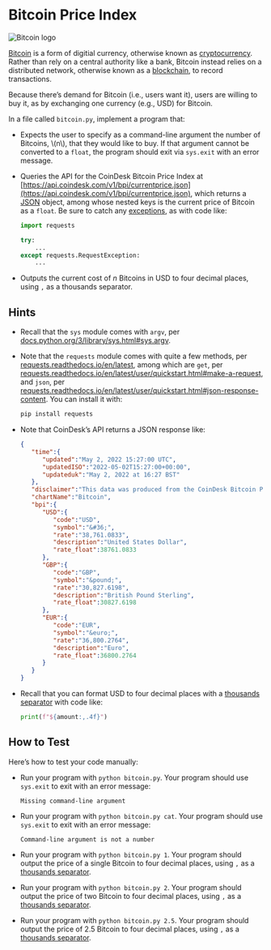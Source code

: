 # Bitcoin Price Index

![Bitcoin logo](https://github.com/alokshandilya/cs50-python/assets/77057272/8d7ff592-c6ca-4a0a-886f-0b3abdeb3baa)

[Bitcoin](https://en.wikipedia.org/wiki/Bitcoin) is a form of digitial currency, otherwise known as [cryptocurrency](https://en.wikipedia.org/wiki/Cryptocurrency). Rather than rely on a central authority like a bank, Bitcoin instead relies on a distributed network, otherwise known as a [blockchain](https://en.wikipedia.org/wiki/Blockchain), to record transactions.

Because there’s demand for Bitcoin (i.e., users want it), users are willing to buy it, as by exchanging one currency (e.g., USD) for Bitcoin.

In a file called `bitcoin.py`, implement a program that:

- Expects the user to specify as a command-line argument the number of Bitcoins, \\(n\\), that they would like to buy. If that argument cannot be converted to a `float`, the program should exit via `sys.exit` with an error message.
- Queries the API for the CoinDesk Bitcoin Price Index at [https://api.coindesk.com/v1/bpi/currentprice.json](https://api.coindesk.com/v1/bpi/currentprice.json), which returns a [JSON](https://en.wikipedia.org/wiki/JSON) object, among whose nested keys is the current price of Bitcoin as a `float`. Be sure to catch any [exceptions](https://requests.readthedocs.io/en/latest/api/#exceptions), as with code like:

    ```python
    import requests
    
    try:
        ...
    except requests.RequestException:
        ...
    ```

- Outputs the current cost of $n$ Bitcoins in USD to four decimal places, using `,` as a thousands separator.

## Hints

- Recall that the `sys` module comes with `argv`, per [docs.python.org/3/library/sys.html#sys.argv](https://docs.python.org/3/library/sys.html#sys.argv).
- Note that the `requests` module comes with quite a few methods, per [requests.readthedocs.io/en/latest](https://requests.readthedocs.io/en/latest/), among which are `get`, per [requests.readthedocs.io/en/latest/user/quickstart.html#make-a-request](https://requests.readthedocs.io/en/latest/user/quickstart.html#make-a-request), and `json`, per [requests.readthedocs.io/en/latest/user/quickstart.html#json-response-content](https://requests.readthedocs.io/en/latest/user/quickstart.html#json-response-content). You can install it with:

    ```bash
    pip install requests
    ```

- Note that CoinDesk’s API returns a JSON response like:

    ```json
    {
       "time":{
          "updated":"May 2, 2022 15:27:00 UTC",
          "updatedISO":"2022-05-02T15:27:00+00:00",
          "updateduk":"May 2, 2022 at 16:27 BST"
       },
       "disclaimer":"This data was produced from the CoinDesk Bitcoin Price Index (USD). Non-USD currency data converted using hourly conversion rate from openexchangerates.org",
       "chartName":"Bitcoin",
       "bpi":{
          "USD":{
             "code":"USD",
             "symbol":"&#36;",
             "rate":"38,761.0833",
             "description":"United States Dollar",
             "rate_float":38761.0833
          },
          "GBP":{
             "code":"GBP",
             "symbol":"&pound;",
             "rate":"30,827.6198",
             "description":"British Pound Sterling",
             "rate_float":30827.6198
          },
          "EUR":{
             "code":"EUR",
             "symbol":"&euro;",
             "rate":"36,800.2764",
             "description":"Euro",
             "rate_float":36800.2764
          }
       }
    }
    ```

- Recall that you can format USD to four decimal places with a [thousands separator](https://docs.python.org/3/library/string.html#formatspec) with code like:

    ```python
    print(f"${amount:,.4f}")
    ```

## How to Test

Here’s how to test your code manually:

- Run your program with `python bitcoin.py`. Your program should use `sys.exit` to exit with an error message:

    ```
    Missing command-line argument   
    ```

- Run your program with `python bitcoin.py cat`. Your program should use `sys.exit` to exit with an error message:

    ```
    Command-line argument is not a number
    ```

- Run your program with `python bitcoin.py 1`. Your program should output the price of a single Bitcoin to four decimal places, using `,` as a [thousands separator](https://docs.python.org/3/library/string.html#formatspec).
- Run your program with `python bitcoin.py 2`. Your program should output the price of two Bitcoin to four decimal places, using `,` as a [thousands separator](https://docs.python.org/3/library/string.html#formatspec).
- Run your program with `python bitcoin.py 2.5`. Your program should output the price of 2.5 Bitcoin to four decimal places, using `,` as a [thousands separator](https://docs.python.org/3/library/string.html#formatspec).
